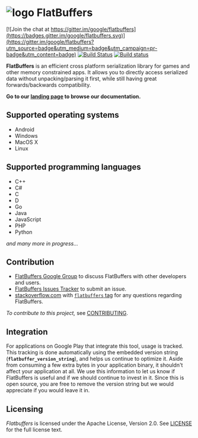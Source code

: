 ![logo](http://google.github.io/flatbuffers/fpl_logo_small.png) FlatBuffers
===========

[![Join the chat at https://gitter.im/google/flatbuffers](https://badges.gitter.im/google/flatbuffers.svg)](https://gitter.im/google/flatbuffers?utm_source=badge&utm_medium=badge&utm_campaign=pr-badge&utm_content=badge)
[![Build Status](https://travis-ci.org/google/flatbuffers.svg?branch=master)](https://travis-ci.org/google/flatbuffers) [![Build status](https://ci.appveyor.com/api/projects/status/yg5idd2fnusv1n10?svg=true)](https://ci.appveyor.com/project/gwvo/flatbuffers)

**FlatBuffers** is an efficient cross platform serialization library for games and
other memory constrained apps. It allows you to directly access serialized data without
unpacking/parsing it first, while still having great forwards/backwards compatibility.

**Go to our [landing page][] to browse our documentation.**

## Supported operating systems
* Android
* Windows
* MacOS X
* Linux

## Supported programming languages
* C++
* C#
* C
* D
* Go
* Java
* JavaScript
* PHP
* Python

*and many more in progress...*

## Contribution
* [FlatBuffers Google Group][] to discuss FlatBuffers with other developers and users.
* [FlatBuffers Issues Tracker][] to submit an issue.
* [stackoverflow.com][] with [`flatbuffers` tag][] for any questions regarding FlatBuffers.

*To contribute to this project,* see [CONTRIBUTING][].

## Integration
For applications on Google Play that integrate this tool, usage is tracked.
This tracking is done automatically using the embedded version string
(**`flatbuffer_version_string`**), and helps us continue to optimize it. Aside from
consuming a few extra bytes in your application binary, it shouldn't affect
your application at all.  We use this information to let us know if FlatBuffers
is useful and if we should continue to invest in it. Since this is open
source, you are free to remove the version string but we would appreciate if
you would leave it in.

## Licensing
*Flatbuffers* is licensed under the Apache License, Version 2.0. See [LICENSE][] for the full license text.

<br>

   [CONTRIBUTING]: http://github.com/google/flatbuffers/blob/master/CONTRIBUTING.md
   [`flatbuffers` tag]: https://stackoverflow.com/questions/tagged/flatbuffers
   [FlatBuffers Google Group]: https://groups.google.com/forum/#!forum/flatbuffers
   [FlatBuffers Issues Tracker]: http://github.com/google/flatbuffers/issues
   [stackoverflow.com]: http://www.stackoverflow.com
   [landing page]: http://google.github.io/flatbuffers
   [LICENSE]: https://github.com/google/flatbuffers/blob/master/LICENSE.txt
